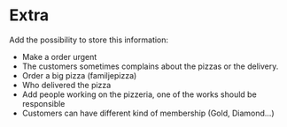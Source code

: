 # Extra

Add the possibility to store this information:

- Make a order urgent
- The customers sometimes complains about the pizzas or the delivery. 
- Order a big pizza (familjepizza)
- Who delivered the pizza
- Add people working on the pizzeria, one of the works should be responsible
- Customers can have different kind of membership (Gold, Diamond...)